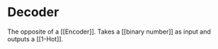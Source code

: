 # Decoder
The opposite of a [[Encoder]]. Takes a [[binary number]] as input and outputs a [[1-Hot]].